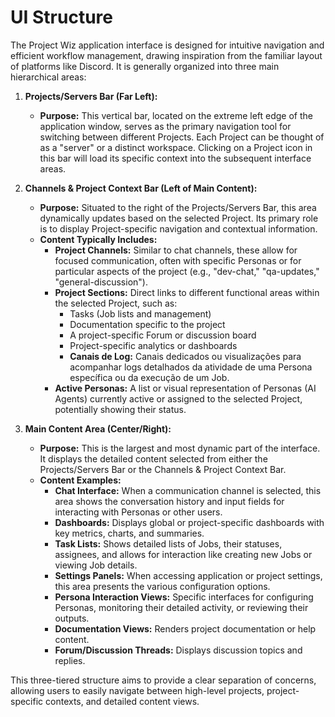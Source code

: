 # UI Structure

The Project Wiz application interface is designed for intuitive navigation and efficient workflow management, drawing inspiration from the familiar layout of platforms like Discord. It is generally organized into three main hierarchical areas:

1.  **Projects/Servers Bar (Far Left):**
    *   **Purpose:** This vertical bar, located on the extreme left edge of the application window, serves as the primary navigation tool for switching between different Projects. Each Project can be thought of as a "server" or a distinct workspace. Clicking on a Project icon in this bar will load its specific context into the subsequent interface areas.

2.  **Channels & Project Context Bar (Left of Main Content):**
    *   **Purpose:** Situated to the right of the Projects/Servers Bar, this area dynamically updates based on the selected Project. Its primary role is to display Project-specific navigation and contextual information.
    *   **Content Typically Includes:**
        *   **Project Channels:** Similar to chat channels, these allow for focused communication, often with specific Personas or for particular aspects of the project (e.g., "dev-chat," "qa-updates," "general-discussion").
        *   **Project Sections:** Direct links to different functional areas within the selected Project, such as:
            *   Tasks (Job lists and management)
            *   Documentation specific to the project
            *   A project-specific Forum or discussion board
            *   Project-specific analytics or dashboards
            *   **Canais de Log:** Canais dedicados ou visualizações para acompanhar logs detalhados da atividade de uma Persona específica ou da execução de um Job.
        *   **Active Personas:** A list or visual representation of Personas (AI Agents) currently active or assigned to the selected Project, potentially showing their status.

3.  **Main Content Area (Center/Right):**
    *   **Purpose:** This is the largest and most dynamic part of the interface. It displays the detailed content selected from either the Projects/Servers Bar or the Channels & Project Context Bar.
    *   **Content Examples:**
        *   **Chat Interface:** When a communication channel is selected, this area shows the conversation history and input fields for interacting with Personas or other users.
        *   **Dashboards:** Displays global or project-specific dashboards with key metrics, charts, and summaries.
        *   **Task Lists:** Shows detailed lists of Jobs, their statuses, assignees, and allows for interaction like creating new Jobs or viewing Job details.
        *   **Settings Panels:** When accessing application or project settings, this area presents the various configuration options.
        *   **Persona Interaction Views:** Specific interfaces for configuring Personas, monitoring their detailed activity, or reviewing their outputs.
        *   **Documentation Views:** Renders project documentation or help content.
        *   **Forum/Discussion Threads:** Displays discussion topics and replies.

This three-tiered structure aims to provide a clear separation of concerns, allowing users to easily navigate between high-level projects, project-specific contexts, and detailed content views.
